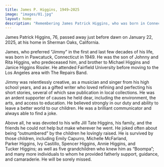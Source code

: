 ```yaml
---
title: James P. Higgins, 1949–2025
image: "images/01.jpg"
layout: home
description: "Remembering James Patrick Higgins, who was born in Connecticut in 1949 and lived in Los Angeles for five decades until 2025."
---
```


James Patrick Higgins, 76, passed away just before dawn on January&nbsp;22, 2025, at his home in Sherman&nbsp;Oaks, California.

James, who preferred “Jimmy” in the first and last few decades of his life, was born in Pawcatuck, Connecticut in 1949. He was the son of Johnny and Rita Higgins, who predeceased him, and brother to Michael&nbsp;Higgins and Janice&nbsp;Higgins&nbsp;Rissler. He attended Fairfield&nbsp;University before moving to the Los&nbsp;Angeles area with The&nbsp;Repairs&nbsp;Band.

Jimmy was relentlessly creative, as a musician and singer from his high school years, and as a gifted writer who loved refining and perfecting his short stories, several of which saw publication in local collections. He was an ardent supporter of causes he held dear, including the environment, the arts, and access to education. He believed strongly in our duty and ability to leave a better world to our children. He was a brilliant communicator and always able to find a joke.

Above all, he was devoted to his wife Jill&nbsp;Tate&nbsp;Higgins, his family, and the friends he could not help but make wherever he went. He joked often about being “outnumbered” by the children he lovingly raised. He is survived by those children, including Emily&nbsp;Capurro, Michelle&nbsp;McFarland, Parker&nbsp;Higgins, Ivy&nbsp;Castillo, Spencer&nbsp;Higgins, Annie&nbsp;Higgins, and Tucker&nbsp;Higgins; as well as five grandchildren who knew him as “Boompa”; and many more individuals to whom he provided fatherly support, guidance, and camaraderie. He will be sorely missed.
